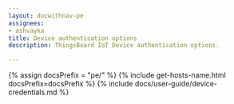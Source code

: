 ```yaml
---
layout: docwithnav-pe
assignees:
- ashvayka
title: Device authentication options
description: ThingsBoard IoT Device authentication options.

---
```


{% assign docsPrefix = "pe/" %}
{% include get-hosts-name.html docsPrefix=docsPrefix %}
{% include docs/user-guide/device-credentials.md %}